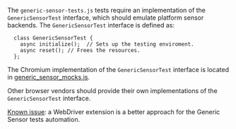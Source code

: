 The `generic-sensor-tests.js` tests require an implementation of
the `GenericSensorTest` interface, which should emulate platform
sensor backends. The `GenericSensorTest` interface is defined as:

```
  class GenericSensorTest {
    async initialize();  // Sets up the testing enviroment.
    async reset(); // Frees the resources.
  };
```

The Chromium implementation of the `GenericSensorTest` interface is located in
[generic_sensor_mocks.js](../resources/chromium/generic_sensor_mocks.js).

Other browser vendors should provide their own implementations of
the `GenericSensorTest` interface.

[Known issue](https://github.com/web-platform-tests/wpt/issues/9686): a
WebDriver extension is a better approach for the Generic Sensor tests
automation.
